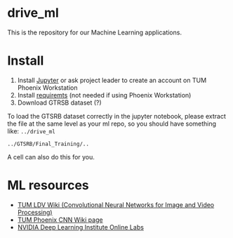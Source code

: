 # drive_ml
This is the repository for our Machine Learning applications. 

# Install
1. Install [Jupyter](http://jupyter.org/) or ask project leader to create an account on TUM Phoenix Workstation
2. Install [requiremts](https://github.com/tum-phoenix/drive_ml/blob/master/GTSRB_python/requirements.txt) (not needed if using Phoenix Workstation)
3. Download GTRSB dataset (?)


To load the GTSRB dataset correctly in the jupyter notebook, please extract the file at the same level as your ml repo, so you should have something like:
`../drive_ml`

`../GTSRB/Final_Training/..`

A cell can also do this for you.


# ML resources
* [TUM LDV Wiki (Convolutional Neural Networks for Image and Video Processing)](https://wiki.tum.de/display/lfdv/Convolutional+Neural+Networks+for+Image+and+Video+Processing)
* [TUM Phoenix CNN Wiki page](https://wiki.tum.de/display/phoenix/Resources%3A+Convolutional+Neural+Networks)
* [NVIDIA Deep Learning Institute Online Labs](https://developer.nvidia.com/dli/onlinelabs)
